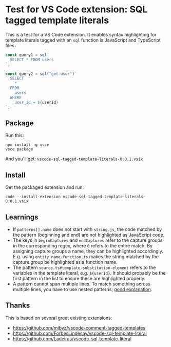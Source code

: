 # Test for VS Code extension: SQL tagged template literals

This is a test for a VS Code extension. It enables syntax highlighting for template literals tagged with an `sql` function is JavaScript and TypeScript files.

```ts
const query1 = sql`
  SELECT * FROM users
`;

const query2 = sql("get-user")`
  SELECT
    *
  FROM
    users
  WHERE
    user_id = ${userId}
`;
```

## Package

Run this:

```
npm install -g vsce
vsce package
```

And you'll get: `vscode-sql-tagged-template-literals-0.0.1.vsix`

## Install

Get the packaged extension and run:

```
code --install-extension vscode-sql-tagged-template-literals-0.0.1.vsix
```

## Learnings

- If `patterns[].name` does not start with `string.js`, the code matched by the pattern (beginning and end) are not highlighted as JavaScript code.
- The keys in `beginCaptures` and `endCaptures` refer to the capture groups in the corresponding regex, where `0` refers to the entire match. By assigning capture groups a name, they can be highlighted accordingly. E.g. using `entity.name.function.ts` makes the string matched by the capture group be highlighted as a function name.
- The pattern `source.ts#template-substitution-element` refers to the variables in the template literal, e.g. `${userId}`. It should probably be the first pattern in the list to ensure these are highlighted properly.
- A pattern cannot span multiple lines. To match something across multiple lines, you have to use nested patterns; [good explanation](https://github.com/Microsoft/vscode-textmate/issues/41#issuecomment-358459018).

## Thanks

This is based on several great existing extensions:

- https://github.com/mjbvz/vscode-comment-tagged-templates
- https://github.com/ForbesLindesay/vscode-sql-template-literal
- https://github.com/Ladeiras/vscode-sql-template-literal
